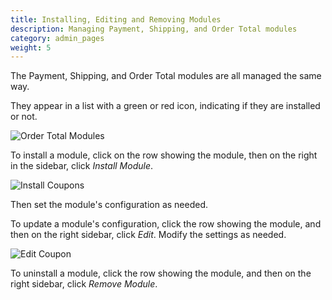 ```yaml
---
title: Installing, Editing and Removing Modules 
description: Managing Payment, Shipping, and Order Total modules 
category: admin_pages
weight: 5
---
```


The Payment, Shipping, and Order Total modules are all managed the same way.

They appear in a list with a green or red icon, indicating if they are installed or not.  

![Order Total Modules](/images/order_total_modules.png)


To install a module, 
click on the row showing the module, then on the right in the sidebar, click _Install Module_. 

![Install Coupons](/images/install_coupon.png)

Then set the module's configuration as needed. 

To update a module's configuration, click the row showing the module, and then on the right sidebar, click _Edit_.  Modify the settings as needed. 

![Edit Coupon](/images/edit_coupon.png)

To uninstall a module, click the row showing the module, and then on the right sidebar, click _Remove Module_.
